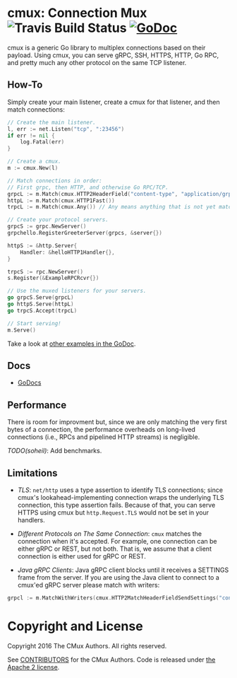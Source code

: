 # cmux: Connection Mux ![Travis Build Status](https://api.travis-ci.org/soheilhy/args.svg?branch=master "Travis Build Status") [![GoDoc](https://godoc.org/github.com/soheilhy/cmux?status.svg)](http://godoc.org/github.com/soheilhy/cmux)

cmux is a generic Go library to multiplex connections based on
their payload. Using cmux, you can serve gRPC, SSH, HTTPS, HTTP,
Go RPC, and pretty much any other protocol on the same TCP listener.

## How-To
Simply create your main listener, create a cmux for that listener,
and then match connections:
```go
// Create the main listener.
l, err := net.Listen("tcp", ":23456")
if err != nil {
	log.Fatal(err)
}

// Create a cmux.
m := cmux.New(l)

// Match connections in order:
// First grpc, then HTTP, and otherwise Go RPC/TCP.
grpcL := m.Match(cmux.HTTP2HeaderField("content-type", "application/grpc"))
httpL := m.Match(cmux.HTTP1Fast())
trpcL := m.Match(cmux.Any()) // Any means anything that is not yet matched.

// Create your protocol servers.
grpcS := grpc.NewServer()
grpchello.RegisterGreeterServer(grpcs, &server{})

httpS := &http.Server{
	Handler: &helloHTTP1Handler{},
}

trpcS := rpc.NewServer()
s.Register(&ExampleRPCRcvr{})

// Use the muxed listeners for your servers.
go grpcS.Serve(grpcL)
go httpS.Serve(httpL)
go trpcS.Accept(trpcL)

// Start serving!
m.Serve()
```

Take a look at [other examples in the GoDoc](http://godoc.org/github.com/soheilhy/cmux/#pkg-examples).

## Docs
* [GoDocs](https://godoc.org/github.com/soheilhy/cmux)

## Performance
There is room for improvment but, since we are only matching
the very first bytes of a connection, the performance overheads on
long-lived connections (i.e., RPCs and pipelined HTTP streams)
is negligible.

*TODO(soheil)*: Add benchmarks.

## Limitations
* *TLS*: `net/http` uses a type assertion to identify TLS connections; since
cmux's lookahead-implementing connection wraps the underlying TLS connection,
this type assertion fails.
Because of that, you can serve HTTPS using cmux but `http.Request.TLS`
would not be set in your handlers.

* *Different Protocols on The Same Connection*: `cmux` matches the connection
when it's accepted. For example, one connection can be either gRPC or REST, but
not both. That is, we assume that a client connection is either used for gRPC
or REST.

* *Java gRPC Clients*: Java gRPC client blocks until it receives a SETTINGS
frame from the server. If you are using the Java client to connect to a cmux'ed
gRPC server please match with writers:
```go
grpcl := m.MatchWithWriters(cmux.HTTP2MatchHeaderFieldSendSettings("content-type", "application/grpc"))
```

# Copyright and License
Copyright 2016 The CMux Authors. All rights reserved.

See [CONTRIBUTORS](https://github.com/soheilhy/cmux/blob/master/CONTRIBUTORS)
for the CMux Authors. Code is released under
[the Apache 2 license](https://github.com/soheilhy/cmux/blob/master/LICENSE).
